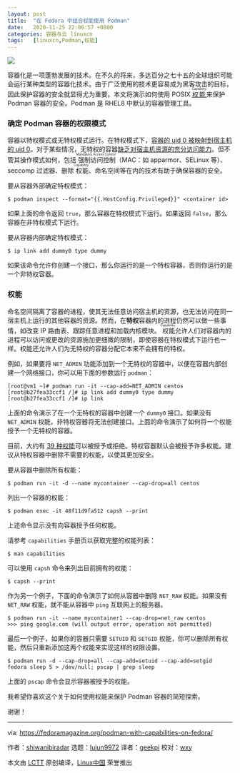 ```yaml
---
layout: post
title:	"在 Fedora 中结合权能使用 Podman"
date:	2020-11-25 22:06:57 +0800 
categories:	容器与云 linuxcn 
tags:	[linuxcn,Podman,权能]
---
```



![](/Asserts/Images//attachment/album/202011/25/220701co4nmvtpkpjwzvno.jpg)


容器化是一项蓬勃发展的技术。在不久的将来，多达百分之七十五的全球组织可能会运行某种类型的容器化技术。由于广泛使用的技术更容易成为黑客攻击的目标，因此保护容器的安全就显得尤为重要。本文将演示如何使用 POSIX <ruby> <a href="https://www.linuxjournal.com/magazine/making-root-unprivileged">  权能 </a> <rt>  Capability </rt></ruby> 来保护 Podman 容器的安全。Podman 是 RHEL8 中默认的容器管理工具。


### 确定 Podman 容器的权限模式


容器以特权模式或无特权模式运行。在特权模式下，[容器的 uid 0 被映射到宿主机的 uid 0](https://linuxcontainers.org/lxc/security/#privileged-containers)。对于某些情况，无特权的容器[缺乏对宿主机资源的充分访问能力](https://github.com/containers/podman/blob/master/rootless.md)。但不管其操作模式如何，包括<ruby> 强制访问控制 <rt>  Mandatory Access Control </rt></ruby>（MAC：如 apparmor、SELinux 等）、seccomp 过滤器、删除<ruby> 权能 <rt>  Capability </rt></ruby>、命名空间等在内的技术有助于确保容器的安全。


要从容器外部确定特权模式：



```
$ podman inspect --format="{{.HostConfig.Privileged}}" <container id>

```

如果上面的命令返回 `true`，那么容器在特权模式下运行。如果返回 `false`，那么容器在非特权模式下运行。


要从容器内部确定特权模式：



```
$ ip link add dummy0 type dummy

```

如果该命令允许你创建一个接口，那么你运行的是一个特权容器，否则你运行的是一个非特权容器。


### 权能


命名空间隔离了容器的进程，使其无法任意访问宿主机的资源，也无法访问在同一宿主机上运行的其他容器的资源。然而，在**特权**容器内的进程仍然可以做一些事情，如改变 IP 路由表、跟踪任意进程和加载内核模块。<ruby> 权能 <rt>  Capability </rt></ruby>允许人们对容器内的进程可以访问或更改的资源施加更细微的限制，即使容器在特权模式下运行也一样。权能还允许人们为无特权的容器分配它本来不会拥有的特权。


例如，如果要将 `NET_ADMIN` 功能添加到一个无特权的容器中，以便在容器内部创建一个网络接口，你可以用下面的参数运行 `podman`：



```
[root@vm1 ~]# podman run -it --cap-add=NET_ADMIN centos
[root@b27fea33ccf1 /]# ip link add dummy0 type dummy
[root@b27fea33ccf1 /]# ip link

```

上面的命令演示了在一个无特权的容器中创建一个 `dummy0` 接口。如果没有 `NET_ADMIN` 权能，非特权容器将无法创建接口。上面的命令演示了如何将一个权能授予一个无特权的容器。


目前，大约有 [39 种权能](https://man7.org/linux/man-pages/man7/capabilities.7.html)可以被授予或拒绝。特权容器默认会被授予许多权能。建议从特权容器中删除不需要的权能，以使其更加安全。


要从容器中删除所有权能：



```
$ podman run -it -d --name mycontainer --cap-drop=all centos

```

列出一个容器的权能：



```
$ podman exec -it 48f11d9fa512 capsh --print

```

上述命令显示没有向容器授予任何权能。


请参考 `capabilities` 手册页以获取完整的权能列表：



```
$ man capabilities

```

可以使用 `capsh` 命令来列出目前拥有的权能：



```
$ capsh --print

```

作为另一个例子，下面的命令演示了如何从容器中删除 `NET_RAW` 权能。如果没有 `NET_RAW` 权能，就不能从容器中 `ping` 互联网上的服务器。



```
$ podman run -it --name mycontainer1 --cap-drop=net_raw centos
>>> ping google.com (will output error, operation not permitted)

```

最后一个例子，如果你的容器只需要 `SETUID` 和 `SETGID` 权能，你可以删除所有权能，然后只重新添加这两个权能来实现这样的权限设置。



```
$ podman run -d --cap-drop=all --cap-add=setuid --cap-add=setgid fedora sleep 5 > /dev/null; pscap | grep sleep

```

上面的 `pscap` 命令会显示容器被授予的权能。


我希望你喜欢这个关于如何使用权能来保护 Podman 容器的简短探索。


谢谢！




---


via: <https://fedoramagazine.org/podman-with-capabilities-on-fedora/>


作者：[shiwanibiradar](https://fedoramagazine.org/author/shiwanibiradar/) 选题：[lujun9972](https://github.com/lujun9972) 译者：[geekpi](https://github.com/geekpi) 校对：[wxy](https://github.com/wxy)


本文由 [LCTT](https://github.com/LCTT/TranslateProject) 原创编译，[Linux中国](https://linux.cn/) 荣誉推出
